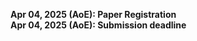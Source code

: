 <!-- November 24, 2024: Paper Registration<br/>
December 01, 2024: Submission deadline<br/>
February 19, 2025: Expected notification date<br/>
March 25, 2025: Camera ready copy deadline<br/> -->

<span style="font-weight: bold;">Apr 04, 2025 (AoE): Paper Registration</span><br/>
<span style="font-weight: bold;">Apr 04, 2025 (AoE): Submission deadline</span><br/>
<!-- <span style="font-weight: bold;">Mar 30, 2025: Expected notification date</span><br/> -->
<!-- <span style="font-weight: bold;"><s style="color: red; font-weight: normal;">Mar 25</s> Mar 31, 2025: Camera ready deadline</span><br/> -->
